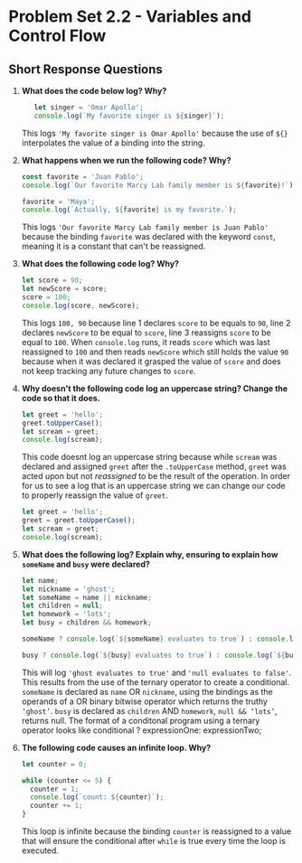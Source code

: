 # Problem Set 2.2 - Variables and Control Flow
## Short Response Questions

1. **What does the code below log? Why?**
   ```javascript
      let singer = 'Omar Apollo';
      console.log(`My favorite singer is ${singer}`);
   ```
   This logs `'My favorite singer is Omar Apollo'` because the use of `${}` interpolates the value of a binding into the string.

2. **What happens when we run the following code? Why?**
   ```javascript
   const favorite = 'Juan Pablo';
   console.log(`Our favorite Marcy Lab family member is ${favorite}!`);

   favorite = 'Maya';
   console.log(`Actually, ${favorite} is my favorite.`);
   ```
   This logs `'Our favorite Marcy Lab family member is Juan Pablo'` because the binding `favorite` was declared with the keyword `const`, meaning it is a constant that can't be reassigned.

3. **What does the following code log? Why?**
   ```javascript
   let score = 90; 
   let newScore = score;
   score = 100; 
   console.log(score, newScore);
   ```
   This logs `100, 90` because line 1 declares `score` to be equals to `90`, line 2 declares `newScore` to be equal to `score`, line 3 reassigns `score` to be equal to `100`. When `console.log` runs, it reads `score` which was last reassigned to `100` and then reads `newScore` which still holds the value `90` because when it was declared it grasped the value of `score` and does not keep tracking any future changes to `score`.

4. **Why doesn't the following code log an uppercase string? Change the code so that it does.**
   ```javascript
   let greet = 'hello';
   greet.toUpperCase();
   let scream = greet;
   console.log(scream); 
   ```
   This code doesnt log an uppercase string because while `scream` was declared and assigned `greet` after the `.toUpperCase` method, `greet` was acted upon but not *reassigned* to be the result of the operation. In order for us to see a log that is an uppercase string we can change our code to properly reassign the value of `greet`.

      ```javascript
      let greet = 'hello';
      greet = greet.toUpperCase();
      let scream = greet;
      console.log(scream); 
      ```

5. **What does the following log? Explain why, ensuring to explain how `someName` and `busy` were declared?**
   ```javascript
   let name;
   let nickname = 'ghost';
   let someName = name || nickname;
   let children = null;
   let homework = 'lots';
   let busy = children && homework;

   someName ? console.log(`${someName} evaluates to true`) : console.log(`{someName} evaluates to false.`);

   busy ? console.log(`${busy} evaluates to true`) : console.log(`${busy} evaluates to false.`);
   ```
   This will log `'ghost evaluates to true'` and `'null evaluates to false'`. This results from the use of the ternary operator to create a conditional. `someName` is declared as `name` OR `nickname`, using the bindings as the operands of a OR binary bitwise operator which returns the truthy `‘ghost’`. `busy` is declared as `children` AND `homework`, `null && ‘lots’`, returns null. The format of a conditonal program using a ternary operator looks like conditional ? expressionOne: expressionTwo; 

6. **The following code causes an infinite loop. Why?**
   ```javascript
   let counter = 0;

   while (counter <= 5) {
     counter = 1;
     console.log(`count: ${counter}`);
     counter += 1;
   }
   ```
   This loop is infinite because the binding `counter` is reassigned to a value that will ensure the conditional after `while` is true every time the loop is executed.
